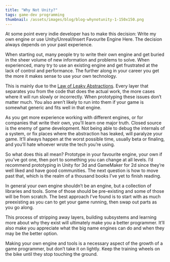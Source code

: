 ```yaml
---
title: "Why Not Unity?"
tags: game-dev programming
thumbnail: /assets/images/blog/blog-whynotunity-1-150x150.png
---
```

At some point every indie developer has to make this decision: Write my own engine or use Unity/Unreal/Insert
Favourite Engine Here. The decision always depends on your past experience.

When starting out, many people try to write their own engine and get buried in the sheer volume of new
information and problems to solve. When experienced, many try to use an existing engine and get frustrated
at the lack of control and performance. The further along in your career you get the more it makes sense
to use your own technology.

This is mainly due to the [Law of Leaky Abstractions](https://www.joelonsoftware.com/2002/11/11/the-law-of-leaky-abstractions/).
Every layer that separates you from the code that does the actual work, the more cases where it will
run slowly or incorrectly. When prototyping these issues don’t matter much. You also aren’t likely to
run into them if your game is somewhat generic and fits well in that engine.

As you get more experience working with different engines, or for companies that write their own, you’ll
learn one major truth. Closed source is the enemy of game development. Not being able to debug the
internals of a system, or fix places where the abstraction has leaked, will paralyze your game. It’ll
always happen at the worst possible time, usually beta or finaling, and you’ll hate whoever wrote the
tech you’re using.

So what does this all mean? Prototype in your favourite engine, your own if you’ve got one, then port
to something you can change at all levels. I’d recommend prototyping in Unity for 3d and GameMaker for
2d since they’re well liked and have good communities. The next question is how to move past that, which
is the realm of a thousand books I’ve yet to finish reading.

In general your own engine shouldn’t be an engine, but a collection of libraries and tools. Some of
those should be pre-existing and some of those will be from scratch. The best approach I’ve found is
to start with as much preexisting as you can to get your game running, then swap out parts as you go
along.

This process of stripping away layers, building subsystems and learning more about why they exist will
ultimately make you a better programmer. It’ll also make you appreciate what the big name engines can
do and when they may be the better option.

Making your own engine and tools is a necessary aspect of the growth of a game programmer, but don’t
take it on lightly. Keep the training wheels on the bike until they stop touching the ground.